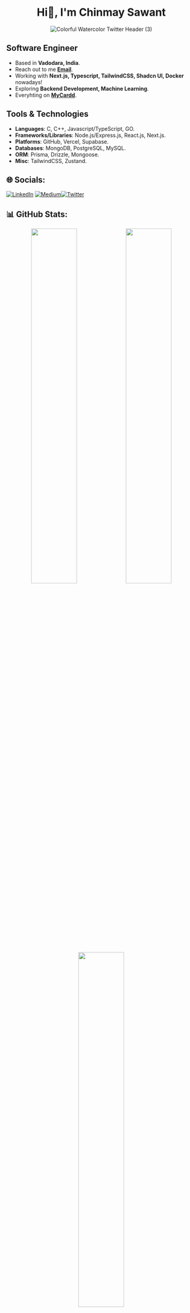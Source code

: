 <h1 align="center">Hi👋, I'm Chinmay Sawant</h1>

<div align="center">
  <img src="https://i.pinimg.com/564x/1b/06/80/1b0680f19bf4014fe76a2ae3b8865be5.jpg" alt="Colorful Watercolor Twitter Header (3)">
</div>

## Software Engineer

- Based in **Vadodara, India**.
- Reach out to me [**Email**](mailto:chinmaypvt04@gmail.com).
- Working with **Next.js, Typescript, TailwindCSS, Shadcn UI, Docker** nowadays!
- Exploring **Backend Development, Machine Learning**.
- Everyhting on [**MyCardd**](https://chinmaycard.vercel.app/).

## Tools & Technologies

- **Languages**: C, C++, Javascript/TypeScript, GO.
- **Frameworks/Libraries**: Node.js/Express.js, React.js, Next.js. 
- **Platforms**: GitHub, Vercel, Supabase.
- **Databases**: MongoDB, PostgreSQL, MySQL.
- **ORM**: Prisma, Drizzle, Mongoose.
- **Misc**: TailwindCSS, Zustand.

## 🌐 Socials:
[![LinkedIn](https://img.shields.io/badge/LinkedIn-%230077B5.svg?logo=linkedin&logoColor=white)](https://www.linkedin.com/in/chinmay-sawant0408/) [![Medium](https://img.shields.io/badge/Discord-12100E?logo=discord&logoColor=white)](http://discordapp.com/users/535038210976514058)[![Twitter](https://img.shields.io/badge/Twitter-%231DA1F2.svg?logo=Twitter&logoColor=white)](https://x.com/Chinmay0408)

## 📊 GitHub Stats:
<div>  
  <div align="center">
    <img width="49%" src="https://github-readme-stats-sigma-five.vercel.app/api?username=chinmaynoob&show_icons=true&theme=nightowl&hide_border=true&locale=en"/>
    <img width="49%" src="https://github-readme-streak-stats.herokuapp.com/?user=chinmaynoob&theme=nightowl&hide_border=true"/>
  </div>
    <div align="center">
    <img width="49%" src="https://github-readme-stats.vercel.app/api/top-langs?username=chinmaynoob&show_icons=true&locale=en&layout=compact&theme=nightowl&hide_border=true"/>
  </div>
</div>
<div align="center">
<img src="https://visitcount.itsvg.in/api?id=chinmaynoob&label=Profile%20Views&color=3&icon=5&pretty=false" />

  
</div>
